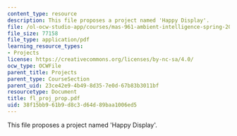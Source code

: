 ```yaml
---
content_type: resource
description: This file proposes a project named 'Happy Display'.
file: /ol-ocw-studio-app/courses/mas-961-ambient-intelligence-spring-2005/38f15bb961b9d8c3d64d89baa1006ed5_fl_proj_prop.pdf
file_size: 77158
file_type: application/pdf
learning_resource_types:
- Projects
license: https://creativecommons.org/licenses/by-nc-sa/4.0/
ocw_type: OCWFile
parent_title: Projects
parent_type: CourseSection
parent_uid: 23ce42e9-4b49-8d35-7e0d-67b83b3011bf
resourcetype: Document
title: fl_proj_prop.pdf
uid: 38f15bb9-61b9-d8c3-d64d-89baa1006ed5
---
```

This file proposes a project named 'Happy Display'.